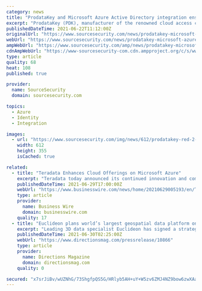 ```yaml
---
category: news
title: "ProdataKey and Microsoft Azure Active Directory integration ensures employee databases are in perfect synchronisation"
excerpt: "ProdataKey (PDK), manufacturer of the renowned cloud access control platform built for mobile, now offers integration between its Pdk io software and Microsoft Azure Active Directory. IT departments that rely on Active Directory to simplify user and rights ..."
publishedDateTime: 2021-06-22T11:12:00Z
originalUrl: "https://www.sourcesecurity.com/news/prodatakey-microsoft-azure-active-directory-integration-employee-databases-synchronisation-co-14053-ga-co-15141-ga-npr.1624355119.html"
webUrl: "https://www.sourcesecurity.com/news/prodatakey-microsoft-azure-active-directory-integration-employee-databases-synchronisation-co-14053-ga-co-15141-ga-npr.1624355119.html"
ampWebUrl: "https://www.sourcesecurity.com/amp/news/prodatakey-microsoft-azure-active-directory-integration-employee-databases-synchronisation-co-14053-ga-co-15141-ga-npr.1624355119.html"
cdnAmpWebUrl: "https://www-sourcesecurity-com.cdn.ampproject.org/c/s/www.sourcesecurity.com/amp/news/prodatakey-microsoft-azure-active-directory-integration-employee-databases-synchronisation-co-14053-ga-co-15141-ga-npr.1624355119.html"
type: article
quality: 68
heat: 108
published: true

provider:
  name: SourceSecurity
  domain: sourcesecurity.com

topics:
  - Azure
  - Identity
  - Integration

images:
  - url: "https://www.sourcesecurity.com/img/news/612/prodatakey-red-2-controller-red-readers-provide-premium-levels-security-performance-920x533.jpg"
    width: 612
    height: 355
    isCached: true

related:
  - title: "Teradata Enhances Cloud Offerings on Microsoft Azure"
    excerpt: "Teradata today announced its continued innovation and commitment to the cloud with new capabilities for Vantage on Microsoft Azure."
    publishedDateTime: 2021-06-29T17:00:00Z
    webUrl: "https://www.businesswire.com/news/home/20210629005193/en/Teradata-Enhances-Cloud-Offerings-on-Microsoft-Azure"
    type: article
    provider:
      name: Business Wire
      domain: businesswire.com
    quality: 17
  - title: "Euclideon plans world’s largest geospatial data platform on Microsoft Azure, accelerates innovation opportunity"
    excerpt: "Leading 3D data specialist Euclideon has signed a strategic partnership with Microsoft and unveiled plans to build the world’s largest geospatial data platform – featuring more than 100 petabytes of 3D data – on the Azure cloud."
    publishedDateTime: 2021-06-30T02:25:00Z
    webUrl: "https://www.directionsmag.com/pressrelease/10866"
    type: article
    provider:
      name: Directions Magazine
      domain: directionsmag.com
    quality: 0

secured: "x7srJiBv/wUZNhG/73ShgfpQS5G/HRlyb5AH+uY+W5zv6ZMJ4NZ9bow6zwXAaLhhmm6+7/rLz9dHOESwXuyjeLn+G/vGB1Pu4GVhYS9ghh6MA4Zw6oJ7ZjCTDe7Og7Yp6woX0PrajLLGZen6HGfXKcX/3fkD2RQGQyAUIg32rY/mTBnTOSewSR/uxNg6aWxNNsr5FRjUDH2r36uyt4eWTYmjJtqCR2HEOfv2r8HtueX9lBc8oRIR44SZrlZcWmT9B8a/8Klu0QyeKbdkzNL+7tsdJxxL0bw6cXHnilpedSiTHpwa/tRnaxCGKINsFm+dz/prUIXPIwbtvLpUc8O8BCyOfG5E5kOBEcz/Lq9xcAE=;I2mfWKZ7yRHzbLZyWX+tug=="
---
```


